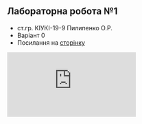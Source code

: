 ## Лабораторна робота №1
- ст.гр. КІУКІ-19-9 Пилипенко О.Р.
- Варіант 0
- Посилання на [сторінку](https://oleksiipylypenk0.github.io/1LB_Web_Pylypenko/)

![Image alt](https://github.com/OleksiiPylypenk0/1LB_Web_Pylypenko/blob/master/README.md)

